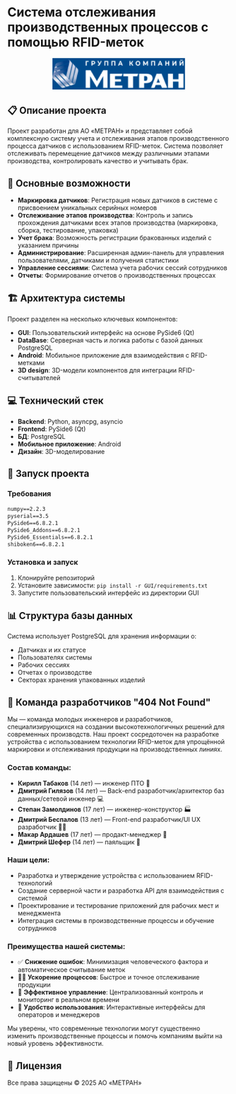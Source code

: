 # Система отслеживания производственных процессов с помощью RFID-меток

<div align="center">
  <img src="GUI/new_logo.jpg" alt="Логотип АО Метран" width="300"/>
</div>

## 📋 Описание проекта

Проект разработан для АО «МЕТРАН» и представляет собой комплексную систему учета и отслеживания этапов производственного процесса датчиков с использованием RFID-меток. Система позволяет отслеживать перемещение датчиков между различными этапами производства, контролировать качество и учитывать брак.

## 🔑 Основные возможности

- **Маркировка датчиков**: Регистрация новых датчиков в системе с присвоением уникальных серийных номеров
- **Отслеживание этапов производства**: Контроль и запись прохождения датчиками всех этапов производства (маркировка, сборка, тестирование, упаковка)
- **Учет брака**: Возможность регистрации бракованных изделий с указанием причины
- **Администрирование**: Расширенная админ-панель для управления пользователями, датчиками и получения статистики
- **Управление сессиями**: Система учета рабочих сессий сотрудников
- **Отчеты**: Формирование отчетов о производственных процессах

## 🏗️ Архитектура системы

Проект разделен на несколько ключевых компонентов:

- **GUI**: Пользовательский интерфейс на основе PySide6 (Qt)
- **DataBase**: Серверная часть и логика работы с базой данных PostgreSQL
- **Android**: Мобильное приложение для взаимодействия с RFID-метками
- **3D design**: 3D-модели компонентов для интеграции RFID-считывателей

## 💻 Технический стек

- **Backend**: Python, asyncpg, asyncio
- **Frontend**: PySide6 (Qt)
- **БД**: PostgreSQL
- **Мобильное приложение**: Android
- **Дизайн**: 3D-моделирование

## 🚀 Запуск проекта

### Требования

```
numpy==2.2.3
pyserial==3.5
PySide6==6.8.2.1
PySide6_Addons==6.8.2.1
PySide6_Essentials==6.8.2.1
shiboken6==6.8.2.1

```

### Установка и запуск

1. Клонируйте репозиторий
2. Установите зависимости: `pip install -r GUI/requirements.txt`
3. Запустите пользовательский интерфейс из директории GUI

## 📊 Структура базы данных

Система использует PostgreSQL для хранения информации о:
- Датчиках и их статусе
- Пользователях системы
- Рабочих сессиях
- Отчетах о производстве
- Секторах хранения упакованных изделий

## 👥 Команда разработчиков "404 Not Found"

Мы — команда молодых инженеров и разработчиков, специализирующихся на создании высокотехнологичных решений для современных производств. Наш проект сосредоточен на разработке устройства с использованием технологии RFID-меток для упрощённой маркировки и отслеживания продукции на производственных линиях.

### Состав команды:
- **Кирилл Табаков** (14 лет) — инженер ПТО 🔧
- **Дмитрий Гилязов** (14 лет) — Back-end разработчик/архитектор баз данных/сетевой инженер 💻
- **Степан Замолдинов** (17 лет) — инженер-конструктор 🏭
- **Дмитрий Беспалов** (13 лет) — Front-end разработчик/UI UX разработчик 👩‍💻
- **Макар Ардашев** (17 лет) — продакт-менеджер 🧾
- **Дмитрий Шефер** (14 лет) — паяльщик 🔨

### Наши цели:
- Разработка и утверждение устройства с использованием RFID-технологий
- Создание серверной части и разработка API для взаимодействия с системой
- Проектирование и тестирование приложений для рабочих мест и менеджмента
- Интеграция системы в производственные процессы и обучение сотрудников

### Преимущества нашей системы:
- ✅ **Снижение ошибок**: Минимизация человеческого фактора и автоматическое считывание меток
- 🏃‍♂️ **Ускорение процессов**: Быстрое и точное отслеживание продукции
- 💃 **Эффективное управление**: Централизованный контроль и мониторинг в реальном времени
- 💃 **Удобство использования**: Интерактивные интерфейсы для операторов и менеджеров

Мы уверены, что современные технологии могут существенно изменить производственные процессы и помочь компаниям выйти на новый уровень эффективности.

## 📄 Лицензия

Все права защищены © 2025 АО «МЕТРАН»

